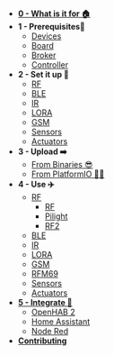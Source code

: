 - [**0 - What is it for 🏠**](README)
- **1 - Prerequisites🧭**
  - [Devices](prerequisites/devices)
  - [Board](prerequisites/board)
  - [Broker](prerequisites/broker)
  - [Controller](prerequisites/controller)
- **2 - Set it up 🔨**
  - [RF](setitup/rf)
  - [BLE](setitup/ble)
  - [IR](setitup/ir)
  - [LORA](setitup/lora)
  - [GSM](setitup/gsm)
  - [Sensors](setitup/sensors)
  - [Actuators](setitup/actuators)
- **3 - Upload ➡️**
  - [From Binaries 😎](upload/binaries)
  - [From PlatformIO 👨‍🎓](upload/pio)
- **4 - Use ✈️**
  - [RF](use/rf)
    - [RF](#rf-gateway)
    - [Pilight](#pilight-gateway)
    - [RF2](#rf2-gateway-kaku)
  - [BLE](use/ble)
  - [IR](use/ir)
  - [LORA](use/lora)
  - [GSM](use/gsm)
  - [RFM69](use/rfm69)
  - [Sensors](use/sensors)
  - [Actuators](use/actuators)
- [**5 - Integrate 🎉**](integrate)
  - [OpenHAB 2](integrate/openhab2)
  - [Home Assistant](integrate/home_assistant)
  - [Node Red](integrate/node_red)
- [**Contributing**](https://github.com/1technophile/OpenMQTTGateway/blob/master/CONTRIBUTING.md)
